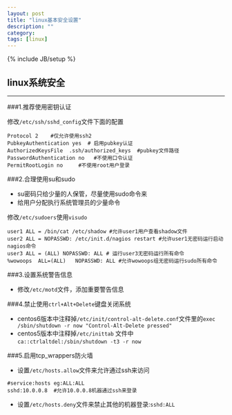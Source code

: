 ```yaml
---
layout: post
title: "linux基本安全设置"
description: ""
category: 
tags: [linux]
---
```

{% include JB/setup %}

## linux系统安全

----
###1.推荐使用密钥认证

修改`/etc/ssh/sshd_config`文件下面的配置

```
Protocol 2    #仅允许使用ssh2
PubkeyAuthentication yes  # 启用pubkey认证
AuthorizedKeysFile  .ssh/authorized_keys  #pubkey文件路径
PasswordAuthentication no   #不使用口令认证
PermitRootLogin no     #不使用root用户登录
```

###2.合理使用su和sudo

  * su密码只给少量的人保管，尽量使用sudo命令来
  * 给用户分配执行系统管理员的少量命令
  
  修改`/etc/sudoers`使用`visudo`
  
  ```
  user1 ALL = /bin/cat /etc/shadow #允许user1用户查看shadow文件
  user2 ALL = NOPASSWD: /etc/init.d/nagios restart #允许user1无密码运行启动nagios命令
  user3 ALL = (ALL) NOPASSWD: ALL # 运行user3无密码运行所有命令
  %wowoops  ALL=(ALL)   NOPASSWD: ALL #允许wowoops组无密码运行sudo所有命令
  
  ```
###3.设置系统警告信息

  * 修改`/etc/motd`文件，添加重要警告信息
  
###4.禁止使用`ctrl+Alt+Delete`键盘关闭系统

* centos6版本中注释掉`/etc/init/control-alt-delete.conf`文件里的`exec /sbin/shutdown -r now "Control-Alt-Delete pressed"`
* centos5版本中注释掉`/etc/inittab` 文件中 `ca::ctrlaltdel:/sbin/shutdown -t3 -r now`

###5.启用tcp_wrappers防火墙
* 设置`/etc/hosts.allow`文件来允许通过ssh来访问

```
#service:hosts eg:ALL:ALL
sshd:10.0.0.8  #允许10.0.0.8机器通过ssh来登录
```
* 设置`/etc/hosts.deny`文件来禁止其他的机器登录:`sshd:ALL`



